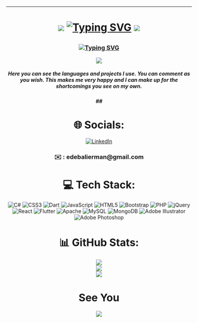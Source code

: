 <div align="center">

<hr>

<h1> 
 
 
<img src="https://patika-prod.s3.eu-central-1.amazonaws.com/staticFiles/cool-doge.gif"> [![Typing SVG](https://readme-typing-svg.demolab.com?font=Fira+Code&pause=1000&color=F7BE0F&width=435&lines=Hi+guys+I+am+Edebali+Erman)](https://git.io/typing-svg) <img src="https://patika-prod.s3.eu-central-1.amazonaws.com/staticFiles/cool-doge.gif">

  </h1>
<h3>
 
 [![Typing SVG](https://readme-typing-svg.demolab.com?font=Fira+Code&pause=1000&color=56aad1&width=435&lines=WELCOME+GUYS)](https://git.io/typing-svg)
 
 </h3>
 <img src="https://media.giphy.com/media/SUlfJOJLzrlcc/giphy.gif"/>
<h5>
  Here you can see the languages ​​and projects I use. 
  You can comment as you wish.
  This makes me very happy and 
  I can make up for the shortcomings you see on my own.
<h5>
  ## <h1> 🌐 Socials: </h1>
  
[![LinkedIn](https://img.shields.io/badge/LinkedIn-%230077B5.svg?logo=linkedin&logoColor=white)](https://linkedin.com/in/https://www.linkedin.com/in/edebali-erman-a38821239/) 

<h3>✉️ : edebalierman@gmail.com </h3>



# 💻 Tech Stack:
![C#](https://img.shields.io/badge/c%23-%23239120.svg?style=for-the-badge&logo=c-sharp&logoColor=white) ![CSS3](https://img.shields.io/badge/css3-%231572B6.svg?style=for-the-badge&logo=css3&logoColor=white) ![Dart](https://img.shields.io/badge/dart-%230175C2.svg?style=for-the-badge&logo=dart&logoColor=white) ![JavaScript](https://img.shields.io/badge/javascript-%23323330.svg?style=for-the-badge&logo=javascript&logoColor=%23F7DF1E) ![HTML5](https://img.shields.io/badge/html5-%23E34F26.svg?style=for-the-badge&logo=html5&logoColor=white) ![Bootstrap](https://img.shields.io/badge/bootstrap-%23563D7C.svg?style=for-the-badge&logo=bootstrap&logoColor=white) ![PHP](https://img.shields.io/badge/php-%23777BB4.svg?style=for-the-badge&logo=php&logoColor=white) ![jQuery](https://img.shields.io/badge/jquery-%230769AD.svg?style=for-the-badge&logo=jquery&logoColor=white) ![React](https://img.shields.io/badge/react-%2320232a.svg?style=for-the-badge&logo=react&logoColor=%2361DAFB) ![Flutter](https://img.shields.io/badge/Flutter-%2302569B.svg?style=for-the-badge&logo=Flutter&logoColor=white) ![Apache](https://img.shields.io/badge/apache-%23D42029.svg?style=for-the-badge&logo=apache&logoColor=white) ![MySQL](https://img.shields.io/badge/mysql-%2300f.svg?style=for-the-badge&logo=mysql&logoColor=white) ![MongoDB](https://img.shields.io/badge/MongoDB-%234ea94b.svg?style=for-the-badge&logo=mongodb&logoColor=white) ![Adobe Illustrator](https://img.shields.io/badge/adobeillustrator-%23FF9A00.svg?style=for-the-badge&logo=adobeillustrator&logoColor=white) ![Adobe Photoshop](https://img.shields.io/badge/adobephotoshop-%2331A8FF.svg?style=for-the-badge&logo=adobephotoshop&logoColor=white)
# 📊 GitHub Stats:
![](https://github-readme-stats.vercel.app/api?username=EdebaliErman&theme=dark&hide_border=false&include_all_commits=false&count_private=false)<br/>
![](https://github-readme-streak-stats.herokuapp.com/?user=EdebaliErman&theme=dark&hide_border=false)<br/>
![](https://github-readme-stats.vercel.app/api/top-langs/?username=EdebaliErman&theme=dark&hide_border=false&include_all_commits=false&count_private=false&layout=compact)

<h1>See You</h1>                                                                                                      
 <img src="https://media.giphy.com/media/GyKZSutfyIXsI/giphy.gif"/>

 </div>
